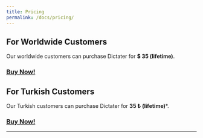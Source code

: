 ```yaml
---
title: Pricing
permalink: /docs/pricing/
---
```


## For Worldwide Customers
Our worldwide customers can purchase Dictater for **$ 35 (lifetime)**.

### [**Buy Now!**](https://iyzi.link/AAqZ_g)

## For Turkish Customers

Our Turkish customers can purchase Dictater for **35 ₺ (lifetime)***.

### [**Buy Now!**](https://www.shopier.com/ShowProductNew/products.php?id=1398103)
---

### <i class="fa fa-cc-visa" aria-hidden="true"></i> <i class="fa fa-cc-mastercard" aria-hidden="true"></i> <i class="fa fa-cc-amex" aria-hidden="true"></i>
